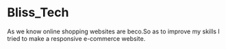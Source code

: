 # Bliss_Tech
As we know online shopping websites are beco.So as to improve my skills I tried to make a responsive e-commerce website.
